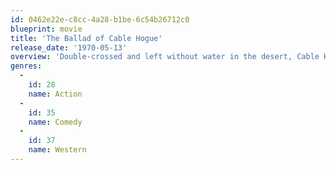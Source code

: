 ```yaml
---
id: 0462e22e-c8cc-4a28-b1be-6c54b26712c0
blueprint: movie
title: 'The Ballad of Cable Hogue'
release_date: '1970-05-13'
overview: 'Double-crossed and left without water in the desert, Cable Hogue is saved when he finds a spring. It is in just the right spot for a much needed rest stop on the local stagecoach line, and Hogue uses this to his advantage. He builds a house and makes money off the stagecoach passengers. Hildy, a prostitute from the nearest town, moves in with him. Hogue has everything going his way until the advent of the automobile ends the era of the stagecoach.'
genres:
  -
    id: 28
    name: Action
  -
    id: 35
    name: Comedy
  -
    id: 37
    name: Western
---
```


